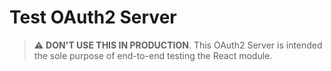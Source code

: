 # Test OAuth2 Server

> :warning: **DON'T USE THIS IN PRODUCTION**. This OAuth2 Server is intended the sole purpose of end-to-end testing the React module.